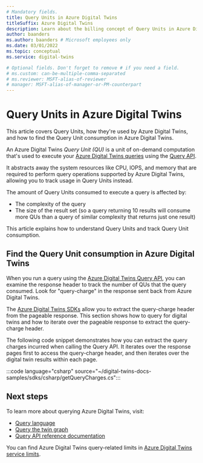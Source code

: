 ```yaml
---
# Mandatory fields.
title: Query Units in Azure Digital Twins
titleSuffix: Azure Digital Twins
description: Learn about the billing concept of Query Units in Azure Digital Twins
author: baanders
ms.author: baanders # Microsoft employees only
ms.date: 03/01/2022
ms.topic: conceptual
ms.service: digital-twins

# Optional fields. Don't forget to remove # if you need a field.
# ms.custom: can-be-multiple-comma-separated
# ms.reviewer: MSFT-alias-of-reviewer
# manager: MSFT-alias-of-manager-or-PM-counterpart
---
```


# Query Units in Azure Digital Twins 

This article covers Query Units, how they're used by Azure Digital Twins, and how to find the Query Unit consumption in Azure Digital Twins.

An Azure Digital Twins *Query Unit (QU)* is a unit of on-demand computation that's used to execute your [Azure Digital Twins queries](how-to-query-graph.md) using the [Query API](/rest/api/digital-twins/dataplane/query). 

It abstracts away the system resources like CPU, IOPS, and memory that are required to perform query operations supported by Azure Digital Twins, allowing you to track usage in Query Units instead.

The amount of Query Units consumed to execute a query is affected by:

* The complexity of the query
* The size of the result set (so a query returning 10 results will consume more QUs than a query of similar complexity that returns just one result)

This article explains how to understand Query Units and track Query Unit consumption.

## Find the Query Unit consumption in Azure Digital Twins

When you run a query using the [Azure Digital Twins Query API](/rest/api/digital-twins/dataplane/query), you can examine the response header to track the number of QUs that the query consumed. Look for "query-charge" in the response sent back from Azure Digital Twins.

The [Azure Digital Twins SDKs](concepts-apis-sdks.md) allow you to extract the query-charge header from the pageable response. This section shows how to query for digital twins and how to iterate over the pageable response to extract the query-charge header. 

The following code snippet demonstrates how you can extract the query charges incurred when calling the Query API. It iterates over the response pages first to access the query-charge header, and then iterates over the digital twin results within each page. 

:::code language="csharp" source="~/digital-twins-docs-samples/sdks/csharp/getQueryCharges.cs":::

## Next steps

To learn more about querying Azure Digital Twins, visit:

* [Query language](concepts-query-language.md)
* [Query the twin graph](how-to-query-graph.md)
* [Query API reference documentation](/rest/api/digital-twins/dataplane/query/querytwins)

You can find Azure Digital Twins query-related limits in [Azure Digital Twins service limits](reference-service-limits.md).